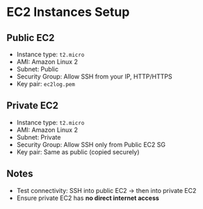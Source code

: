 # EC2 Instances Setup

## Public EC2
- Instance type: `t2.micro`
- AMI: Amazon Linux 2
- Subnet: Public
- Security Group: Allow SSH from your IP, HTTP/HTTPS
- Key pair: `ec2log.pem`

## Private EC2
- Instance type: `t2.micro`
- AMI: Amazon Linux 2
- Subnet: Private
- Security Group: Allow SSH only from Public EC2 SG
- Key pair: Same as public (copied securely)

## Notes
- Test connectivity: SSH into public EC2 → then into private EC2
- Ensure private EC2 has **no direct internet access**
